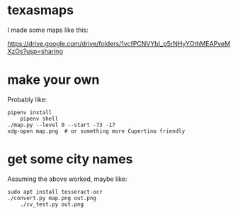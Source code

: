 texasmaps
=========

I made some maps like this:

https://drive.google.com/drive/folders/1vcfPCNVYbI_p5rNHyYOthMEAPveMXzOs?usp=sharing

make your own
=============

Probably like:

	pipenv install
        pipenv shell
	./map.py --level 0 --start -73 -17
	xdg-open map.png  # or something more Cupertino friendly


get some city names
===================

Assuming the above worked, maybe like:

	sudo apt install tesseract-ocr
	./convert.py map.png out.png
        ./cv_test.py out.png
